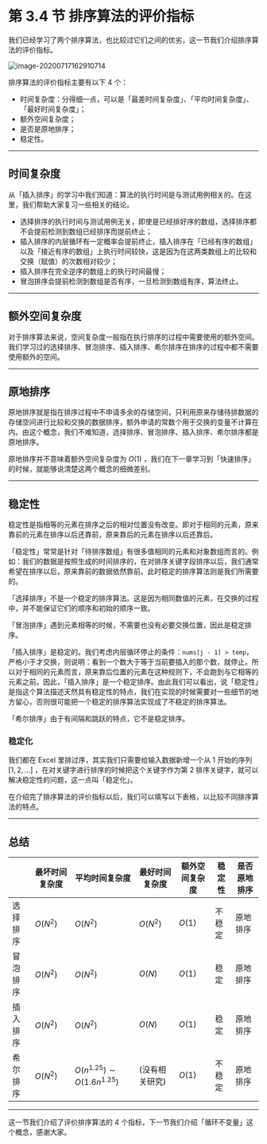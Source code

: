 # 第 3.4 节 排序算法的评价指标

我们已经学习了两个排序算法，也比较过它们之间的优劣，这一节我们介绍排序算法的评价指标。

![image-20200717162910714](https://tva1.sinaimg.cn/large/007S8ZIlgy1ggu1uxf8a7j31g40n278f.jpg)

排序算法的评价指标主要有以下 4 个：

+ 时间复杂度：分得细一点，可以是「最差时间复杂度」、「平均时间复杂度」、「最好时间复杂度」；
+ 额外空间复杂度；
+ 是否是原地排序；
+ 稳定性。
---

## 时间复杂度

从「插入排序」的学习中我们知道：算法的执行时间是与测试用例相关的。在这里，我们帮助大家复习一些相关的结论。

+ 选择排序的执行时间与测试用例无关，即使是已经排好序的数组，选择排序都不会提前检测到数组已经排序而提前终止；
+ 插入排序的内层循环有一定概率会提前终止，插入排序在「已经有序的数组」以及「接近有序的数组」上执行时间较快，这是因为在这两类数组上的比较和交换（赋值）的次数相对较少；
+ 插入排序在完全逆序的数组上的执行时间最慢；
+ 冒泡排序会提前检测到数组是否有序，一旦检测到数组有序，算法终止。

---

## 额外空间复杂度

对于排序算法来说，空间复杂度一般指在执行排序的过程中需要使用的额外空间。我们学习过的选择排序、冒泡排序、插入排序、希尔排序在排序的过程中都不需要使用额外的空间。

---

## 原地排序

原地排序就是指在排序过程中不申请多余的存储空间，只利用原来存储待排数据的存储空间进行比较和交换的数据排序，额外申请的常数个用于交换的变量不计算在内。由这个概念，我们不难知道，选择排序、冒泡排序、插入排序、希尔排序都是原地排序。

原地排序并不意味着额外空间复杂度为 $O(1)$ ，我们在下一章学习到「快速排序」的时候，就能够说清楚这两个概念的细微差别。

---

## 稳定性

稳定性是指相等的元素在排序之后的相对位置没有改变。即对于相同的元素，原来靠前的元素在排序以后还靠前，原来靠后的元素在排序以后还靠后。

「稳定性」常常是针对「待排序数组」有很多值相同的元素和对象数组而言的。例如：我们的数据是按照生成的时间排序的，在对排序关键字段排序以后，我们通常希望在排序以后，原来靠前的数据依然靠前。此时稳定的排序算法则是我们所需要的。

「选择排序」不是一个稳定的排序算法。这是因为相同数值的元素，在交换的过程中，并不能保证它们的顺序和初始的顺序一致。

「冒泡排序」遇到元素相等的时候，不需要也没有必要交换位置，因此是稳定排序。

「插入排序」是稳定的。我们考虑内层循环停止的条件：`nums[j - 1] > temp`，严格小于才交换，则说明：看到一个数大于等于当前要插入的那个数，就停止。所以对于相同的元素而言，原来靠后位置的元素在这种规则下，不会跑到与它相等的元素之前。因此，「插入排序」是一个稳定排序。由此我们可以看出，说「稳定性」是指这个算法描述天然具有稳定性的特点，我们在实现的时候需要对一些细节的地方留心，否则很可能把一个稳定的排序算法实现成了不稳定的排序算法。

「希尔排序」由于有间隔和跳跃的特点，它不是稳定排序。

### 稳定化

我们都在 Excel 里排过序，其实我们只需要给输入数据新增一个从 $1$ 开始的序列 $[1,2,\dots]$ ，在对关键字进行排序的时候把这个关键字作为第 2 排序关键字，就可以解决稳定性的问题，这一点叫「稳定化」。

在介绍完了排序算法的评价指标以后，我们可以填写以下表格，以比较不同排序算法的特点。

---

## 总结

|          | 最坏时间复杂度 | 平均时间复杂度                    | 最好时间复杂度| 额外空间复杂度 | 稳定性 | 是否原地排序 |
| -------- | -------------- | ---------------------------------- | -------------- | -------------- | ------ | ------------ |
| 选择排序 | $O(N^2)$       | $O(N^2)$                           | $O(N^2)$       | $O(1)$         | 不稳定 | 原地排序     |
| 冒泡排序 | $O(N^2)$       | $O(N^2)$                           | $O(N)$         | $O(1)$         | 稳定   | 原地排序     |
| 插入排序 | $O(N^2)$       | $O(N^2)$                           | $O(N)$         | $O(1)$         | 稳定   | 原地排序     |
| 希尔排序 | $O(N^2)$       | $O(n^{1.25}) \sim O(1.6 n^{1.25})$ | (没有相关研究) | $O(1)$         | 不稳定 | 原地排序     |

---

这一节我们介绍了评价排序算法的 4 个指标，下一节我们介绍「循环不变量」这个概念，感谢大家。




